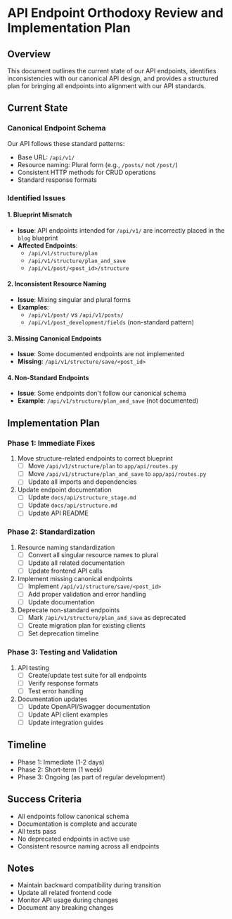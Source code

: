 # API Endpoint Orthodoxy Review and Implementation Plan

## Overview
This document outlines the current state of our API endpoints, identifies inconsistencies with our canonical API design, and provides a structured plan for bringing all endpoints into alignment with our API standards.

## Current State

### Canonical Endpoint Schema
Our API follows these standard patterns:
- Base URL: `/api/v1/`
- Resource naming: Plural form (e.g., `/posts/` not `/post/`)
- Consistent HTTP methods for CRUD operations
- Standard response formats

### Identified Issues

#### 1. Blueprint Mismatch
- **Issue**: API endpoints intended for `/api/v1/` are incorrectly placed in the `blog` blueprint
- **Affected Endpoints**:
  - `/api/v1/structure/plan`
  - `/api/v1/structure/plan_and_save`
  - `/api/v1/post/<post_id>/structure`

#### 2. Inconsistent Resource Naming
- **Issue**: Mixing singular and plural forms
- **Examples**:
  - `/api/v1/post/` vs `/api/v1/posts/`
  - `/api/v1/post_development/fields` (non-standard pattern)

#### 3. Missing Canonical Endpoints
- **Issue**: Some documented endpoints are not implemented
- **Missing**: `/api/v1/structure/save/<post_id>`

#### 4. Non-Standard Endpoints
- **Issue**: Some endpoints don't follow our canonical schema
- **Example**: `/api/v1/structure/plan_and_save` (not documented)

## Implementation Plan

### Phase 1: Immediate Fixes
1. Move structure-related endpoints to correct blueprint
   - [ ] Move `/api/v1/structure/plan` to `app/api/routes.py`
   - [ ] Move `/api/v1/structure/plan_and_save` to `app/api/routes.py`
   - [ ] Update all imports and dependencies

2. Update endpoint documentation
   - [ ] Update `docs/api/structure_stage.md`
   - [ ] Update `docs/api/structure.md`
   - [ ] Update API README

### Phase 2: Standardization
1. Resource naming standardization
   - [ ] Convert all singular resource names to plural
   - [ ] Update all related documentation
   - [ ] Update frontend API calls

2. Implement missing canonical endpoints
   - [ ] Implement `/api/v1/structure/save/<post_id>`
   - [ ] Add proper validation and error handling
   - [ ] Update documentation

3. Deprecate non-standard endpoints
   - [ ] Mark `/api/v1/structure/plan_and_save` as deprecated
   - [ ] Create migration plan for existing clients
   - [ ] Set deprecation timeline

### Phase 3: Testing and Validation
1. API testing
   - [ ] Create/update test suite for all endpoints
   - [ ] Verify response formats
   - [ ] Test error handling

2. Documentation updates
   - [ ] Update OpenAPI/Swagger documentation
   - [ ] Update API client examples
   - [ ] Update integration guides

## Timeline
- Phase 1: Immediate (1-2 days)
- Phase 2: Short-term (1 week)
- Phase 3: Ongoing (as part of regular development)

## Success Criteria
- All endpoints follow canonical schema
- Documentation is complete and accurate
- All tests pass
- No deprecated endpoints in active use
- Consistent resource naming across all endpoints

## Notes
- Maintain backward compatibility during transition
- Update all related frontend code
- Monitor API usage during changes
- Document any breaking changes 